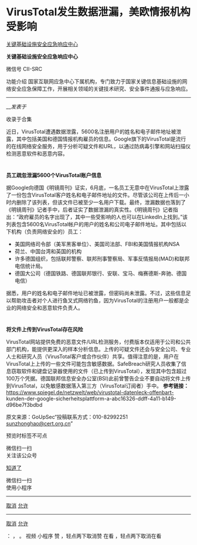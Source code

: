 #  VirusTotal发生数据泄漏，美欧情报机构受影响

[ 关键基础设施安全应急响应中心 ](javascript:void\(0\);)

**关键基础设施安全应急响应中心** ![]()

微信号 CII-SRC

功能介绍 国家互联网应急中心下属机构，专门致力于国家关键信息基础设施的网络安全应急保障工作，开展相关领域的关键技术研究、安全事件通报与应急响应。

____

___发表于_

收录于合集

![]()近日，VirusTotal遭遇数据泄露，5600名注册用户的姓名和电子邮件地址被泄露，其中包括美国和德国情报机构雇员的信息。Google旗下的VirusTotal是流行的在线网络安全服务，用于分析可疑文件和URL，以通过防病毒引擎和网站扫描仪检测恶意软件和恶意内容。

#

 **员工疏忽泄漏5600个VirusTotal账户信息**

据Google向德国《明镜周刊》证实，6月底，一名员工无意中在VirusTotal上泄露了一份包含VirusTotal客户姓名和电子邮件地址的文件。尽管该公司在上传后一小时内删除了该列表，但该文件已被至少一名用户下载。最终，泄漏数据也落到了《明镜周刊》记者手中，后者证实了数据泄漏的真实性。《明镜周刊》记者指出：“政府雇员的名字出现了，其中一些受影响的人也可以在LinkedIn上找到。”该列表包含5600名VirusTotal帐户的用户的姓名和公司电子邮件地址。其中包括以下机构（负责网络安全的）员工：

  * 美国网络司令部（美军黑客单位）、美国司法部、FBI和美国情报机构NSA
  * 荷兰、中国台湾和英国的机构
  * 许多德国组织，包括联邦警察、联邦刑事警察局、军事反情报局(MAD)和联邦电信统计局。
  * 德国大公司（德国铁路、德国联邦银行、安联、宝马、梅赛德斯-奔驰、德国电信）

据悉，用户的姓名和电子邮件地址已被泄露，但密码尚未泄露。不过，这些信息足以帮助攻击者对个人进行鱼叉式网络钓鱼，因为VirusTotal的注册用户一般都是企业的网络安全和恶意软件负责人。

#

 **将文件上传到VirusTotal存在风险**

VirusTotal网站提供免费的恶意文件/URL检测服务，付费版本仅适用于公司和公共部门机构，能提供更深入的样本分析信息。上传的可疑文件还会与安全公司、专业人士和研究人员（VirusTotal客户或合作伙伴）共享。值得注意的是，用户在VirusTotal上上传的一些文件可能包含敏感数据。SafeBreach研究人员收集了信息窃取软件和键盘记录器使用的文件（已上传到VirusTotal），发现其中包含超过100万个凭据。德国联邦信息安全办公室(BSI)此前曾警告企业不要自动将文件上传到VirusTotal，以免敏感数据落入第三方（VirusTotal订阅者）手中。
**参考链接：** https://www.spiegel.de/netzwelt/web/virustotal-datenleck-offenbart-
kunden-der-google-sicherheitsplattform-a-abc16326-ddff-4a11-b149-d96be7f3bdbd  
  
原文来源：GoUpSec“投稿联系方式：010-82992251   sunzhonghao@cert.org.cn”![]()

预览时标签不可点

微信扫一扫  
关注该公众号

[知道了](javascript:;)

微信扫一扫  
使用小程序

****

[取消](javascript:void\(0\);) [允许](javascript:void\(0\);)

****

[取消](javascript:void\(0\);) [允许](javascript:void\(0\);)

： ， 。   视频 小程序 赞 ，轻点两下取消赞 在看 ，轻点两下取消在看

